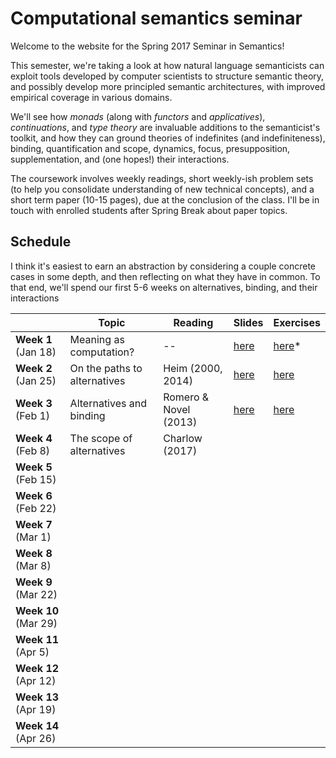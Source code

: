 # Computational semantics seminar

Welcome to the website for the Spring 2017 Seminar in Semantics!

This semester, we're taking a look at how natural language semanticists can
exploit tools developed by computer scientists to structure semantic theory,
and possibly develop more principled semantic architectures, with improved
empirical coverage in various domains.

We'll see how *monads* (along with *functors* and *applicatives*),
*continuations*, and *type theory* are invaluable additions to the
semanticist's toolkit, and how they can ground theories of indefinites (and
indefiniteness), binding, quantification and scope, dynamics, focus,
presupposition, supplementation, and (one hopes!) their interactions.

The coursework involves weekly readings, short weekly-ish problem sets (to
help you consolidate understanding of new technical concepts), and a short term
paper (10-15 pages), due at the conclusion of the class. I'll be in touch with
enrolled students after Spring Break about paper topics.

## Schedule

I think it's easiest to earn an abstraction by considering a couple concrete
cases in some depth, and then reflecting on what they have in common. To that
end, we'll spend our first 5-6 weeks on alternatives, binding, and their
interactions

|                      | Topic                        | Reading               | Slides                                                                 | Exercises                                                                 |
|----------------------|------------------------------|-----------------------|------------------------------------------------------------------------|---------------------------------------------------------------------------|
| **Week 1** (Jan 18)  | Meaning as computation?      | --                    | [here](https://github.com/schar/comp-sem/blob/master/slides/week1.pdf) | [here](https://github.com/schar/comp-sem/blob/master/exercises/week1.md)* |
| **Week 2** (Jan 25)  | On the paths to alternatives | Heim (2000, 2014)     | [here](https://github.com/schar/comp-sem/blob/master/slides/week2.pdf) | [here](https://github.com/schar/comp-sem/blob/master/exercises/week2.md)  |
| **Week 3** (Feb 1)   | Alternatives and binding     | Romero & Novel (2013) | [here](https://github.com/schar/comp-sem/blob/master/slides/week3.pdf) | [here](https://github.com/schar/comp-sem/blob/master/exercises/week3.md)  |
| **Week 4** (Feb 8)   | The scope of alternatives    | Charlow (2017)        |                                                                        |                                                                           |
| **Week 5** (Feb 15)  |                              |                       |                                                                        |                                                                           |
| **Week 6** (Feb 22)  |                              |                       |                                                                        |                                                                           |
| **Week 7** (Mar 1)   |                              |                       |                                                                        |                                                                           |
| **Week 8** (Mar 8)   |                              |                       |                                                                        |                                                                           |
| **Week 9** (Mar 22)  |                              |                       |                                                                        |                                                                           |
| **Week 10** (Mar 29) |                              |                       |                                                                        |                                                                           |
| **Week 11** (Apr 5)  |                              |                       |                                                                        |                                                                           |
| **Week 12** (Apr 12) |                              |                       |                                                                        |                                                                           |
| **Week 13** (Apr 19) |                              |                       |                                                                        |                                                                           |
| **Week 14** (Apr 26) |                              |                       |                                                                        |                                                                           |
